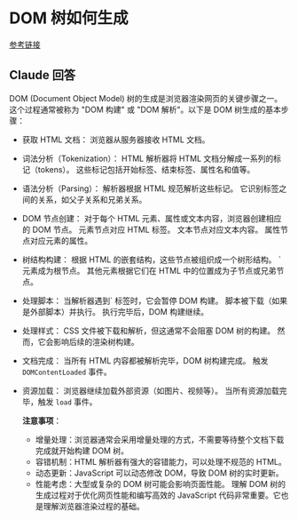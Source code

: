 # DOM 树如何生成

[参考链接](https://juejin.cn/post/7300601948917760054)

## Claude 回答

DOM (Document Object Model) 树的生成是浏览器渲染网页的关键步骤之一。这个过程通常被称为 "DOM 构建" 或 "DOM 解析"。以下是 DOM 树生成的基本步骤：

- 获取 HTML 文档：
  浏览器从服务器接收 HTML 文档。
- 词法分析（Tokenization）：
  HTML 解析器将 HTML 文档分解成一系列的标记（tokens）。
  这些标记包括开始标签、结束标签、属性名和值等。
- 语法分析（Parsing）：
  解析器根据 HTML 规范解析这些标记。
  它识别标签之间的关系，如父子关系和兄弟关系。
- DOM 节点创建：
  对于每个 HTML 元素、属性或文本内容，浏览器创建相应的 DOM 节点。
  元素节点对应 HTML 标签。
  文本节点对应文本内容。
  属性节点对应元素的属性。
- 树结构构建：
  根据 HTML 的嵌套结构，这些节点被组织成一个树形结构。
  `元素成为根节点。
  其他元素根据它们在 HTML 中的位置成为子节点或兄弟节点。
- 处理脚本：
  当解析器遇到` 标签时，它会暂停 DOM 构建。
  脚本被下载（如果是外部脚本）并执行。
  执行完毕后，DOM 构建继续。
- 处理样式：
  CSS 文件被下载和解析，但这通常不会阻塞 DOM 树的构建。
  然而，它会影响后续的渲染树构建。
- 文档完成：
  当所有 HTML 内容都被解析完毕，DOM 树构建完成。
  触发 `DOMContentLoaded` 事件。
- 资源加载：
  浏览器继续加载外部资源（如图片、视频等）。
  当所有资源加载完毕，触发 `load` 事件。

  **注意事项**：

  - 增量处理：浏览器通常会采用增量处理的方式，不需要等待整个文档下载完成就开始构建 DOM 树。
  - 容错机制：HTML 解析器有强大的容错能力，可以处理不规范的 HTML。
  - 动态更新：JavaScript 可以动态修改 DOM，导致 DOM 树的实时更新。
  - 性能考虑：大型或复杂的 DOM 树可能会影响页面性能。
    理解 DOM 树的生成过程对于优化网页性能和编写高效的 JavaScript 代码非常重要。它也是理解浏览器渲染过程的基础。
